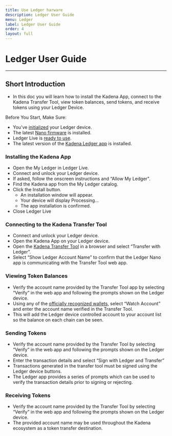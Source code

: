 ```yaml
---
title: Use Ledger harware
description: Ledger User Guide
menu: Ledger
label: Ledger User Guide
order: 4
layout: full
---
```


# Ledger User Guide

---

## Short Introduction

- In this doc you will learn how to install the Kadena App, connect to the
  Kadena Transfer Tool, view token balances, send tokens, and receive tokens
  using your Ledger Device.

Before You Start, Make Sure:

- You’ve
  [initialized](https://support.ledgerwallet.com/hc/en-us/articles/360000613793)
  your Ledger device.
- The latest
  [Nano firmware](https://support.ledgerwallet.com/hc/en-us/articles/360002731113)
  is installed.
- Ledger Live is
  [ready to use](https://support.ledger.com/hc/en-us/articles/4404389606417-Download-and-install-Ledger-Live).
- The latest version of the
  [Kadena Ledger app](https://github.com/ledgerhq/app-kadena) is installed.

### Installing the Kadena App

- Open the My Ledger in Ledger Live.
- Connect and unlock your Ledger device.
- If asked, follow the onscreen instructions and “Allow My Ledger".
- Find the Kadena app from the My Ledger catalog.
- Click the Install button.
  - An installation window will appear.
  - Your device will display Processing...
  - The app installation is confirmed.
- Close Ledger Live

### Connecting to the Kadena Transfer Tool

- Connect and unlock your Ledger device.
- Open the Kadena App on your Ledger device.
- Open the [Kadena Transfer Tool](https://transfer.chainweb.com/) in a browser
  and select “Transfer with Ledger”.
- Select “Show Ledger Account Name” to confirm that the Ledger Nano app is
  communicating with the Transfer Tool web app.

### Viewing Token Balances

- Verify the account name provided by the Transfer Tool app by selecting
  “Verify” in the web app and following the prompts shown on the Ledger device.
- Using any of the [officially recognized wallets](/kadena/wallets), select
  “Watch Account” and enter the account name verified in the Transfer Tool.
- This will add the Ledger device controlled account to your account list so the
  balance on each chain can be seen.

### Sending Tokens

- Verify the account name provided by the Transfer Tool by selecting “Verify” in
  the web app and following the prompts shown on the Ledger device.
- Enter the transaction details and select “Sign with Ledger and Transfer”
- Transactions generated in the transfer tool must be signed using the Ledger
  device buttons.
- The Ledger app provides a series of prompts which can be used to verify the
  transaction details prior to signing or rejecting.

### Receiving Tokens

- Verify the account name provided by the Transfer Tool by selecting “Verify” in
  the web app and following the prompts shown on the Ledger device.
- The provided account name may be used throughout the Kadena ecosystem as a
  token transfer destination.
